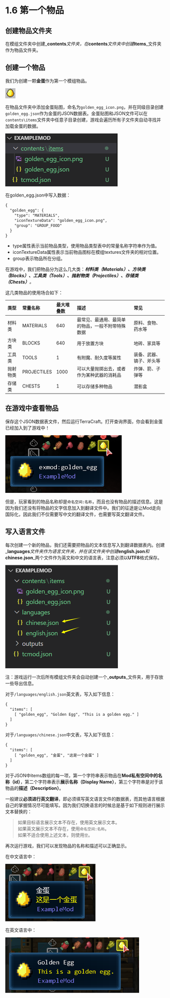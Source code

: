 # 1.6 第一个物品

## 创建物品文件夹

在模组文件夹中创建_**contents**_文件夹，在_**contents**_文件夹中创建_**items**_文件夹作为物品文件夹。

## 创建一个物品

我们为创建一颗**金蛋**作为第一个模组物品。

![golden\_egg\_icon.png](../../../.gitbook/assets/image%20%2812%29.png)

在物品文件夹中添加金蛋贴图，命名为`golden_egg_icon.png`，并在同级目录创建`golden_egg.json`作为金蛋的JSON数据表。金蛋贴图和JSON文件可以在`contents\items`文件夹中任意子目录创建，游戏会遍历所有子文件夹自动寻找并加载金蛋的数据。

![](../../../.gitbook/assets/image%20%2811%29.png)

在golden\_egg.json中写入数据：

```text
{
  "golden_egg": {
    "type": "MATERIALS",
    "iconTextureData": "golden_egg_icon.png",
    "group": "GROUP_FOOD"
  }
}
```

* type属性表示当前物品类型，使用物品类型表中的常量名称字符串作为值。 
* iconTextureData属性表示当前物品图标在模组textures文件夹的相对位置。 
* group表示物品所在分组。

在游戏中，我们把物品分为这么几大类：_**材料类（Materials）、方块类（Blocks）、工具类（Tools）、抛射物类（Projectiles）、存储类（Chests）**。_

这几类物品的使用场合如下：

| 类型 | 常量名称 | 最大堆叠数 | 描述 | 常见 |
| :--- | :--- | :--- | :--- | :--- |
| 材料类 | MATERIALS | 640 | 最常见、最通用、最简单的物品，一般不附带特殊数据 | 原料、食物、药水等 |
| 方块类 | BLOCKS | 640 | 用于放置方块 | 地砖、家具等 |
| 工具类 | TOOLS | 1 | 有附魔、耐久度等属性 | 装备、武器、镐子、斧头等 |
| 抛射物类 | PROJECTILES | 1000 | 可以大量抛掷出去，或者作为某种武器的消耗品 | 炸弹、箭、子弹等 |
| 存储类 | CHESTS | 1 | 可以存储多种物品 | 潜影盒 |

## 在游戏中查看物品

保存这个JSON数据表文件，然后运行TerraCraft。打开查询界面，你会看到金蛋已经加入到了游戏中！

![](../../../.gitbook/assets/image%20%2818%29.png)

但是，玩家看到的物品名称却是`命名空间:名称`，而且也没有物品的描述信息。这是因为我们还没有将物品的文字信息加入到翻译文件中。我们的征途是让Mod走向国际化，因此我们不仅需要写中文的翻译文件，也需要写英文翻译文件。

## 写入语言文件

每次创建一个新的物品，我们还需要把物品的文本信息写入到翻译数据表内。创建_**languages**_文件夹作为语言文件夹，并在该文件夹中创建_**english.json**_和_**chinese.json**_两个文件作为英文和中文的语言表，注意必须以**UTF8**格式保存。

![](../../../.gitbook/assets/image%20%2816%29.png)

注：游戏运行一次后所有模组文件夹会自动创建一个_**outputs**_文件夹，用于存放一些导出信息。

对于`/languages/english.json`英文表，写入如下信息：

```text
{
  "items": [
    [ "golden_egg", "Golden Egg", "This is a golden egg." ]
  ]
}
```

对于`/languages/chinese.json`中文表，写入如下信息：

```text
{
  "items": [
    [ "golden_egg", "金蛋", "这是一个金蛋" ]
  ]
}
```

对于JSON中items数组的每一项，第一个字符串表示物品在**Mod私有空间中的名称（id）**，第二个字符串表示**展示名称（Display Name）**，第三个字符串是对于该物品的**描述（Description）**。

一般建议**必须进行英文翻译**，即必须填写英文语言文件的数据表，而其他语言根据自己的掌握情况尽可能填写。因为我们切换语言的时候总是基于如下规则进行展示文本替换的：

> 如果目标语言展示文本不存在，使用英文展示文本。  
> 如果英文展示文本不存在，使用`命名空间:名称`。  
> 如果不适合使用上述文本，则使用`空`。

再次运行游戏，我们可以发现物品的名称和描述可以正确显示。

在中文语言中：

![](../../../.gitbook/assets/image%20%2810%29.png)

在英文语言中：

![](../../../.gitbook/assets/image%20%2819%29.png)



